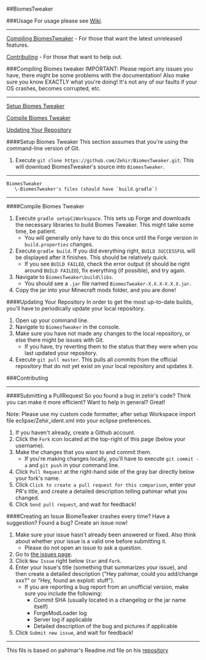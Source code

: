 ##BiomesTweaker

###Usage
For usage please see [Wiki](https://github.com/Zehir/BiomesTweaker/wiki).

***
[Compiling BiomesTweaker](#compiling-biomes-tweaker) - For those that want the latest unreleased features.

[Contributing](#contributing) - For those that want to help out.

###Compiling Biomes tweaker
IMPORTANT: Please report any issues you have, there might be some problems with the documentation!
Also make sure you know EXACTLY what you're doing!  It's not any of our faults if your OS crashes, becomes corrupted, etc.

***
[Setup Biomes Tweaker](#setup-biomes-tweaker)

[Compile Biomes Tweaker](#compile-biomes-tweaker)

[Updating Your Repository](#updating-your-repository)


####Setup Biomes Tweaker
This section assumes that you're using the command-line version of Git.

1. Execute `git clone https://github.com/Zehir/BiomesTweaker.git`.  This will download BiomesTweaker's source into `BiomesTweaker`.

***
	BiomesTweaker
	   \-BiomesTweaker's files (should have `build.gradle`)
***

####Compile Biomes Tweaker
1. Execute `gradle setupCiWorkspace`. This sets up Forge and downloads the necessary libraries to build Biomes Tweaker.  This might take some time, be patient.
	* You will generally only have to do this once until the Forge version in `build.properties` changes.
2. Execute `gradle build`. If you did everything right, `BUILD SUCCESSFUL` will be displayed after it finishes.  This should be relatively quick.
    * If you see `BUILD FAILED`, check the error output (it should be right around `BUILD FAILED`), fix everything (if possible), and try again.
3. Navigate to `BiomesTweaker\build\libs`.
    *  You should see a `.jar` file named `BiomesTweaker-X.X.X-X.X.X.jar`.
4. Copy the jar into your Minecraft mods folder, and you are done!

####Updating Your Repository
In order to get the most up-to-date builds, you'll have to periodically update your local repository.

1. Open up your command line.
2. Navigate to `BiomesTweaker` in the console.
3. Make sure you have not made any changes to the local repository, or else there might be issues with Git.
	* If you have, try reverting them to the status that they were when you last updated your repository.
4. Execute `git pull master`.  This pulls all commits from the official repository that do not yet exist on your local repository and updates it.

###Contributing
***
####Submitting a PullRequest
So you found a bug in zehir's code?  Think you can make it more efficient?  Want to help in general?  Great!

Note: Please use my custom code formatter, after setup Workspace import file eclipse/Zehir_ident.xml into your eclipse preferences.

1. If you haven't already, create a Github account.
2. Click the `Fork` icon located at the top-right of this page (below your username).
3. Make the changes that you want to and commit them.
	* If you're making changes locally, you'll have to execute `git commit -a` and `git push` in your command line.
4. Click `Pull Request` at the right-hand side of the gray bar directly below your fork's name.
5. Click `Click to create a pull request for this comparison`, enter your PR's title, and create a detailed description telling pahimar what you changed.
6. Click `Send pull request`, and wait for feedback!

####Creating an Issue
BiomeTeaker crashes every time?  Have a suggestion?  Found a bug?  Create an issue now!

1. Make sure your issue hasn't already been answered or fixed.  Also think about whether your issue is a valid one before submitting it.
	* Please do not open an issue to ask a question.
2. Go to [the issues page](https://github.com/Zehir/BiomesTweaker/issues).
3. Click `New Issue` right below `Star` and `Fork`.
4. Enter your Issue's title (something that summarizes your issue), and then create a detailed description ("Hey pahimar, could you add/change xxx?" or "Hey, found an exploit:  stuff").
	* If you are reporting a bug report from an unofficial version, make sure you include the following:
		* Commit SHA (usually located in a changelog or the jar name itself)
		* ForgeModLoader log
		* Server log if applicable
		* Detailed description of the bug and pictures if applicable
5. Click `Submit new issue`, and wait for feedback!

***
This fils is based on pahimar's Readme.md file on his [repository](https://github.com/pahimar/Equivalent-Exchange-3)
